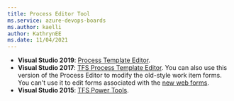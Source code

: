 ```yaml
---
title: Process Editor Tool
ms.service: azure-devops-boards
ms.author: kaelli
author: KathrynEE
ms.date: 11/04/2021 
---
```

 
- **Visual Studio 2019**: [Process Template Editor](https://marketplace.visualstudio.com/items?itemName=ms-devlabs.msdevlabs-pte).  
- **Visual Studio 2017**: [TFS Process Template Editor](https://marketplace.visualstudio.com/items?itemName=KarthikBalasubramanianMSFT.TFSProcessTemplateEditor). You can also use this version of the Process Editor to modify the old-style work item forms. You can't use it to edit forms associated with the [new web forms](../reference/process/new-work-item-experience.md).   
- **Visual Studio 2015**: [TFS Power Tools](https://marketplace.visualstudio.com/items?itemName=TFSPowerToolsTeam.MicrosoftVisualStudioTeamFoundationServer2015Power).